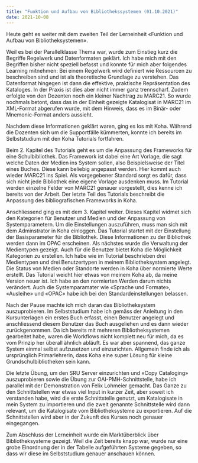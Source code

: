 ```yaml
---
title: "Funktion und Aufbau von Bibliothekssystemen (01.10.2021)"
date: 2021-10-08
---
```

Heute geht es weiter mit dem zweiten Teil der Lerneinheit «Funktion und Aufbau von Bibliotheksystemen». 

Weil es bei der Parallelklasse Thema war, wurde zum Einstieg kurz die Begriffe Regelwerk und Datenformaten geklärt. Ich habe mich mit den Begriffen bisher nicht speziell befasst und konnte für mich aber folgendes Learning mitnehmen: Bei einem Regelwerk wird definiert wie Ressourcen zu beschreiben sind und ist als theoretische Grundlage zu verstehen. Das Datenformat hingegen ist dann die effektive, praktische Repräsentation des Kataloges. In der Praxis ist dies aber nicht immer ganz trennscharf. Zudem erfolgte von den Dozenten noch ein kleiner Nachtrag zu MARC21. So wurde nochmals betont, dass das in der Einheit gezeigte Katalogisat in MARC21 im XML-Format abgerufen wurde, mit dem Hinweis, dass es im Binär- oder Mnemonic-Format anders aussieht. 

Nachdem diese Informationen geklärt waren, ging es los mit Koha. Während die Dozenten sich um die Supportfälle kümmerten, konnte ich bereits im Selbststudium mit den Koha Tutorials fortfahren. 

Beim 2. Kapitel des Tutorials geht es um die Anpassung des Frameworks für eine Schulbibliothek. Das Framework ist dabei eine Art Vorlage, die sagt welche Daten der Medien ins System sollen, also Beispielsweise der Titel eines Buches. Diese kann beliebig angepasst werden. Hier kommt auch wieder MARC21 ins Spiel. Als vorgegebener Standard sorgt es dafür, dass sich nicht jede Bibliothek eine eigene Vorlage ausdenken muss. Im Tutorial werden einzelne Felder von MARC21 genauer vorgestellt, dies kenne ich bereits von der Arbeit. Der letzte Teil des Tutorials beschreibt die Anpassung des bibliografischen Frameworks in Koha. 

Anschliessend ging es mit dem  3. Kapitel weiter. Dieses Kapitel widmet sich den Kategorien für Benutzer und Medien und der Anpassung von Systemparametern. Um die Einstellungen auszuführen, muss man sich mit dem Adminstrator in Koha einloggen. Das Tutorial startet mit der Einstellung der Basisparameter für die Bibliothek. Diese Informationen zu der Bibliothek werden dann im OPAC erscheinen. Als nächstes wurde die Verwaltung der Medientypen gezeigt. Auch für die Benutzer bietet Koha die Möglichkeit Kategorien zu erstellen. Ich habe wie im Tutorial beschrieben drei Medientypen und drei Benutzertypen in meinem Bibliotheksystem angelegt. Die Status von Medien oder Standorte werden in Koha über normierte Werte erstellt. Das Tutorial weicht hier etwas von meinem Koha ab, da meine Version neuer ist. Ich habe an den normierten Werden darum nichts verändert. Auch die Systemparamater wie «Sprache und Formate», «Ausleihe» und «OPAC» habe ich bei den Standardeinstellungen belassen.

Nach der Pause machte ich mich daran das Bibliotheksystem auszuprobieren. Im Selbststudium habe ich gemäss der Anleitung in den Kursunterlagen ein erstes Buch erfasst, einen Benutzer angelegt und anschliessend diesem Benutzer das Buch ausgeliehen und es dann wieder zurückgenommen. Da ich bereits mit mehreren Bibliotheksystemen gearbeitet habe, waren die Workflows nicht komplett neu für mich, da es vom Prinzip her überall ähnlich abläuft. Es war aber spannend, das ganze System einmal selbst aufzusetzen und einzurichten. Allgemein finde ich als ursprünglich Primarlehrerin, dass Koha eine super Lösung für kleine Grundschulbibliotheken sein kann.
 
Die letzte Übung, um den SRU Server einzurichten und «Copy Cataloging» auszuprobieren sowie die Übung zur OAI-PMH-Schnittstelle, habe ich parallel mit der Demonstration von Felix Lohmeier gemacht. Das Ganze zu den Schnittstellen war etwas viel Input in kurzer Zeit, aber soweit ich verstanden habe, wird die erste Schnittstelle genutzt, um Katalogisate in mein System zu importieren und die zweit genannte Schnittstelle wird dann relevant, um die Katalogisate vom Bibliotheksysteme zu exportieren. Auf die Schnittstellen wird aber in der Zukunft des Kurses noch genauer eingegangen.

Zum Abschluss der Lerneinheit wurde ein Marktüberblick über Bibliotheksysteme gezeigt. Weil die Zeit bereits knapp war, wurde nur eine grobe Einordnung der in der Tabelle aufgeführten Systeme gegeben, so dass wir diese im Selbststudium genauer anschauen können.
